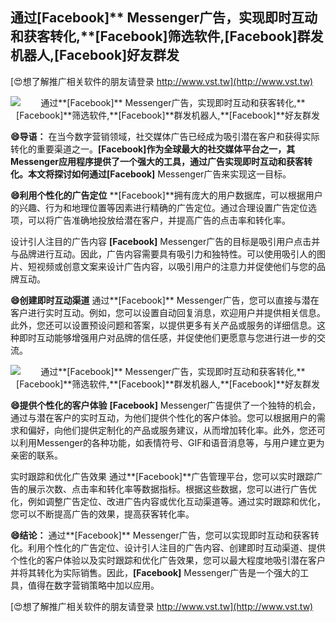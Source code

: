 ## **通过**[Facebook]** Messenger广告，实现即时互动和获客转化,**[Facebook]**筛选软件,**[Facebook]**群发机器人,**[Facebook]**好友群发**

[😍想了解推广相关软件的朋友请登录 http://www.vst.tw](http://www.vst.tw)

 <center><img src="https://vst.tw/MP4/tuiguang/png/0.png" alt="通过**[Facebook]** Messenger广告，实现即时互动和获客转化,**[Facebook]**筛选软件,**[Facebook]**群发机器人,**[Facebook]**好友群发"></center>

**😄导语：**
在当今数字营销领域，社交媒体广告已经成为吸引潜在客户和获得实际转化的重要渠道之一。**[Facebook]**作为全球最大的社交媒体平台之一，其Messenger应用程序提供了一个强大的工具，通过广告实现即时互动和获客转化。本文将探讨如何通过**[Facebook]** Messenger广告来实现这一目标。

**😄利用个性化的广告定位**
**[Facebook]**拥有庞大的用户数据库，可以根据用户的兴趣、行为和地理位置等因素进行精确的广告定位。通过合理设置广告定位选项，可以将广告准确地投放给潜在客户，并提高广告的点击率和转化率。

设计引人注目的广告内容
**[Facebook]** Messenger广告的目标是吸引用户点击并与品牌进行互动。因此，广告内容需要具有吸引力和独特性。可以使用吸引人的图片、短视频或创意文案来设计广告内容，以吸引用户的注意力并促使他们与您的品牌互动。

**😄创建即时互动渠道**
通过**[Facebook]** Messenger广告，您可以直接与潜在客户进行实时互动。例如，您可以设置自动回复消息，欢迎用户并提供相关信息。此外，您还可以设置预设问题和答案，以提供更多有关产品或服务的详细信息。这种即时互动能够增强用户对品牌的信任感，并促使他们更愿意与您进行进一步的交流。

 <center><img src="https://vst.tw/MP4/tuiguang/png/4.png" alt="通过**[Facebook]** Messenger广告，实现即时互动和获客转化,**[Facebook]**筛选软件,**[Facebook]**群发机器人,**[Facebook]**好友群发"></center>

**😄提供个性化的客户体验**
**[Facebook]** Messenger广告提供了一个独特的机会，通过与潜在客户的实时互动，为他们提供个性化的客户体验。您可以根据用户的需求和偏好，向他们提供定制化的产品或服务建议，从而增加转化率。此外，您还可以利用Messenger的各种功能，如表情符号、GIF和语音消息等，与用户建立更为亲密的联系。

实时跟踪和优化广告效果
通过**[Facebook]**广告管理平台，您可以实时跟踪广告的展示次数、点击率和转化率等数据指标。根据这些数据，您可以进行广告优化，例如调整广告定位、改进广告内容或优化互动渠道等。通过实时跟踪和优化，您可以不断提高广告的效果，提高获客转化率。

**😄结论：**
通过**[Facebook]** Messenger广告，您可以实现即时互动和获客转化。利用个性化的广告定位、设计引人注目的广告内容、创建即时互动渠道、提供个性化的客户体验以及实时跟踪和优化广告效果，您可以最大程度地吸引潜在客户并将其转化为实际销售。因此，**[Facebook]** Messenger广告是一个强大的工具，值得在数字营销策略中加以应用。

[😍想了解推广相关软件的朋友请登录 http://www.vst.tw](http://www.vst.tw)



